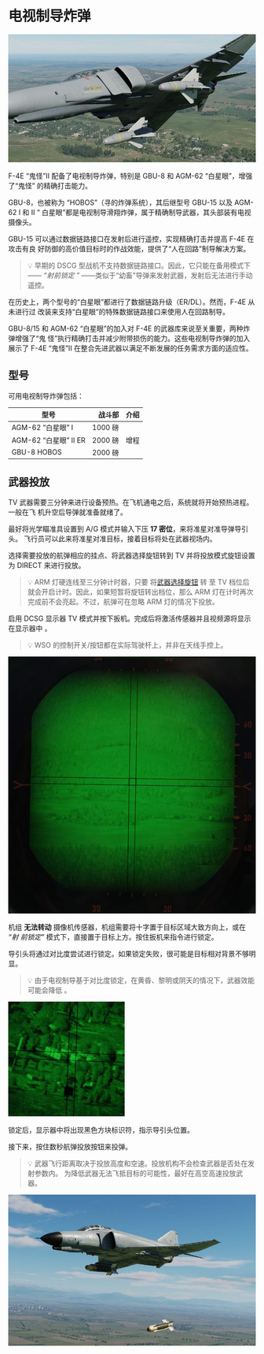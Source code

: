 # 电视制导炸弹

![Phantom loaded with two Walleyes](../../../img/walleyes_loaded.jpg)

F-4E “鬼怪”II 配备了电视制导炸弹，特别是 GBU-8 和 AGM-62 “白星眼”，增强了“鬼怪”
的精确打击能力。

GBU-8，也被称为 “HOBOS”（寻的炸弹系统），其后继型号 GBU-15 以及 AGM-62 I 和 II “
白星眼”都是电视制导滑翔炸弹，属于精确制导武器，其头部装有电视摄像头。

GBU-15 可以通过数据链路接口在发射后进行遥控，实现精确打击并提高 F-4E 在攻击有良
好防御的高价值目标时的作战效能，提供了“人在回路”制导解决方案。

> 💡 早期的 DSCG 型战机不支持数据链路接口。因此，它只能在备用模式下—— _“射前锁定
> ”_ ——类似于“幼畜”导弹来发射武器，发射后无法进行手动遥控。

在历史上，两个型号的“白星眼”都进行了数据链路升级（ER/DL）。然而，F-4E 从未进行过
改装来支持“白星眼”的特殊数据链路接口来使用人在回路制导。

GBU-8/15 和 AGM-62 “白星眼”的加入对 F-4E 的武器库来说至关重要，两种炸弹增强了“鬼
怪”执行精确打击并减少附带损伤的能力。这些电视制导炸弹的加入展示了 F-4E “鬼怪”II
在整合先进武器以满足不断发展的任务需求方面的适应性。

## 型号

可用电视制导炸弹包括：

| 型号                  |  战斗部 | 介绍 |
| --------------------- | ------: | ---- |
| AGM-62 “白星眼” I     | 1000 磅 |      |
| AGM-62 “白星眼” II ER | 2000 磅 | 增程 |
| GBU-8 HOBOS           | 2000 磅 |      |

## 武器投放

TV 武器需要三分钟来进行设备预热。在飞机通电之后，系统就将开始预热进程。一般在飞
机升空后导弹就准备就绪了。

最好将光学瞄准具设置到 A/G 模式并输入下压 **17 密位**，来将准星对准导弹导引头。
飞行员可以此来将准星对准目标，接着目标将处在武器视场内。

选择需要投放的航弹相应的挂点、将武器选择旋钮转到 TV 并将投放模式旋钮设置为
DIRECT 来进行投放。

> 💡 ARM 灯硬连线至三分钟计时器，只要
> 将[武器选择旋钮](../../../cockpit/pilot/weapon_management.md#武器选择旋钮) 转
> 至 TV 档位后就会开启计时。因此，如果短暂将旋钮转出档位，那么 ARM 灯在计时再次
> 完成前不会亮起。不过，航弹可在忽略 ARM 灯的情况下投放。

启用 DCSG 显示器 TV 模式并按下扳机。完成后将激活传感器并且视频源将显示在显示器中
。

> 💡 WSO 的控制开关/按钮都在实际驾驶杆上，并非在天线手控上。

![HOBOS Screen Symbology](../../../img/hobos_screen_symbology.jpg)

机组 **无法转动** 摄像机传感器，机组需要将十字置于目标区域大致方向上，或在 _“射
前锁定”_ 模式下，直接置于目标上方。按住扳机来指令进行锁定。

导引头将通过对比度尝试进行锁定。如果锁定失败，很可能是目标相对背景不够明显。

> 💡 由于电视制导基于对比度锁定，在黄昏、黎明或阴天的情况下，武器效能可能会降低
> 。

![HOBOS Release](../../../img/walleye_seeker_symbology.jpg)

锁定后，显示器中将出现黑色方块标识符，指示导引头位置。

接下来，按住数秒航弹投放按钮来投弹。

> 💡 武器飞行距离取决于投放高度和空速。投放机构不会检查武器是否处在发射参数内。
> 为降低武器无法飞抵目标的可能性，最好在高空高速投放武器。

![HOBOS Release](../../../img/hobos_release.jpg)
